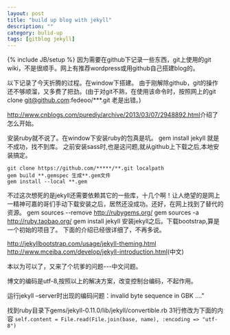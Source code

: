 ```yaml
---
layout: post
title: "build up blog with jekyll"
description: ""
category: bulid-up
tags: [gitblog jekyll]
---
```

{% include JB/setup %}
因为需要在github下记录一些东西，git上使用的git wiki，不是很顺手。网上有推荐wordpress或用github自己搭建blog的。

以下记录了今天折腾的过程。在window下搭建。
由于刚解除github，git的操作还不够顺溜，又多费了把劲。(由于对git不熟，在使用该命令时，按照网上的git clone git@github.com:fedeoo/***.git 老是出错。)

<http://www.cnblogs.com/purediy/archive/2013/03/07/2948892.html>介绍了怎么开始。

安装ruby就不说了。在window下安装ruby的包真是坑。
gem install jekyll 就是不成功，找不到库。
之前安装sass时,也是这问题,就从github上下载之后,本地安装搞定。

	git clone https://github.com/*****/**.git localpath
	gem build **.gemspec 生成**.gem文件 
	gem install --local **.gem

不过这次想死的是jekyll还需要依赖其它的一些库，十几个啊！让人绝望的是网上一精神可嘉的哥们手动下载安装之后，居然还没成功。还好，在网上找到了替代的资源。
	gem sources --remove http://rubygems.org/ 
	gem sources -a http://ruby.taobao.org/ 
	gem install jekyll
安装jekyll之后。下载bootstrap,算是一个初始的项目了。
下面的介绍已经很详细了，不再多说。

<http://jekyllbootstrap.com/usage/jekyll-theming.html>
<http://www.mceiba.com/develop/jekyll-introduction.html>(中文)

本以为可以了，又来了个坑爹的问题---中文问题。

博文的编码是utf-8,按照以上的解决方案，改变控制台编码，不起作用。

运行jekyll –server时出现的编码问题：invalid byte sequence in GBK ...."

找到ruby目录下gems/jekyll-0.11.0/lib/jekyll/convertible.rb 31行修改为下面的内容
`self.content = File.read(File.join(base, name), :encoding => "utf-8")`